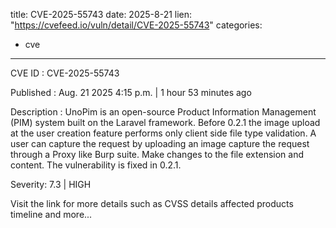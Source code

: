  
title: CVE-2025-55743
date: 2025-8-21
lien: "https://cvefeed.io/vuln/detail/CVE-2025-55743"
categories:
  - cve
---

CVE ID : CVE-2025-55743

Published :  Aug. 21
2025
4:15 p.m. | 1 hour
53 minutes ago

Description : UnoPim is an open-source Product Information Management (PIM) system built on the Laravel framework. Before 0.2.1
the image upload at the user creation feature performs only client side file type validation. A user can capture the request by uploading an image
capture the request through a Proxy like Burp suite. Make changes to the file extension and content. The vulnerability is fixed in 0.2.1.

Severity: 7.3 | HIGH

Visit the link for more details
such as CVSS details
affected products
timeline
and more...
